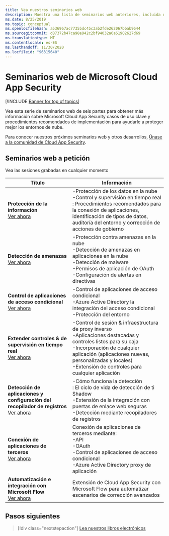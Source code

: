 ```yaml
---
title: Vea nuestros seminarios web
description: Muestra una lista de seminarios web anteriores, incluida una descripción.
ms.date: 8/25/2019
ms.topic: conceptual
ms.openlocfilehash: a536967ac77355dc45c3ab2fde262067bbab9644
ms.sourcegitcommit: d87372b47ca98e942c2bf94032a6a61902627d69
ms.translationtype: MT
ms.contentlocale: es-ES
ms.lasthandoff: 11/30/2020
ms.locfileid: "96315640"
---
```

# <a name="microsoft-cloud-app-security-webinars"></a>Seminarios web de Microsoft Cloud App Security

[!INCLUDE [Banner for top of topics](includes/banner.md)]

Vea esta serie de seminarios web de seis partes para obtener más información sobre Microsoft Cloud App Security casos de uso clave y procedimientos recomendados de implementación para ayudarle a proteger mejor los entornos de nube.

Para conocer nuestros próximos seminarios web y otros desarrollos, [Únase a la comunidad de Cloud App Security](https://aka.ms/SecurityCommunity).

## <a name="on-demand-webinars"></a>Seminarios web a petición

Vea las sesiones grabadas en cualquier momento

| Título | Información |
| --- | --- |
| **Protección de la información**<br />[Ver ahora](https://go.microsoft.com/fwlink/?linkid=2101487) | -Protección de los datos en la nube<br />-Control y supervisión en tiempo real<br />: Procedimientos recomendados para la conexión de aplicaciones, identificación de tipos de datos, auditoría del entorno y corrección de acciones de gobierno |
| **Detección de amenazas**<br />[Ver ahora](https://go.microsoft.com/fwlink/?linkid=2101574) | -Protección contra amenazas en la nube<br />-Detección de amenazas en aplicaciones en la nube<br />-Detección de malware<br />-Permisos de aplicación de OAuth<br />-Configuración de alertas en directivas |
| **Control de aplicaciones de acceso condicional**<br />[Ver ahora](https://go.microsoft.com/fwlink/?linkid=2102100) | -Control de aplicaciones de acceso condicional<br />-Azure Active Directory la integración del acceso condicional<br />-Protección del entorno |
| **Extender controles & de supervisión en tiempo real**<br />[Ver ahora](https://go.microsoft.com/fwlink/?linkid=2110389) | -Control de sesión & infraestructura de proxy inverso<br />-Aplicaciones destacadas y controles listos para su caja<br />-Incorporación de cualquier aplicación (aplicaciones nuevas, personalizadas y locales)<br />-Extensión de controles para cualquier aplicación |
| **Detección de aplicaciones y configuración del recopilador de registros**<br />[Ver ahora](https://go.microsoft.com/fwlink/?linkid=2102101) | -Cómo funciona la detección<br />: El ciclo de vida de detección de ti Shadow<br />-Extensión de la integración con puertas de enlace web seguras<br />-Detección mediante recopiladores de registros |
| **Conexión de aplicaciones de terceros**<br />[Ver ahora](https://go.microsoft.com/fwlink/?linkid=2102200) | Conexión de aplicaciones de terceros mediante:<br />-API<br />-OAuth<br />-Control de aplicaciones de acceso condicional<br />-Azure Active Directory proxy de aplicación |
| **Automatización e integración con Microsoft Flow**<br />[Ver ahora](https://go.microsoft.com/fwlink/?linkid=2102102) | Extensión de Cloud App Security con Microsoft Flow para automatizar escenarios de corrección avanzados |

## <a name="next-steps"></a>Pasos siguientes

> [!div class="nextstepaction"]
> [Lea nuestros libros electrónicos](e-books.md)
